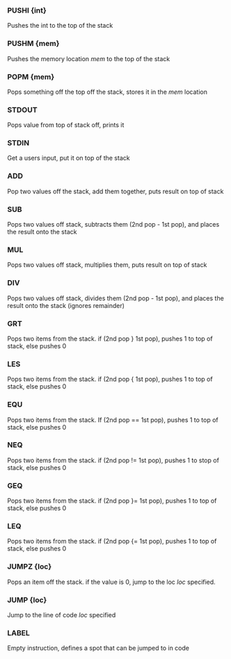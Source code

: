 ### PUSHI {int}
Pushes the int to the top of the stack
### PUSHM {mem}
Pushes the memory location *mem* to the top of the stack
### POPM {mem}
Pops something off the top off the stack, stores it in the *mem* location
### STDOUT 
Pops value from top of stack off, prints it
### STDIN 
Get a users input, put it on top of the stack
### ADD
Pop two values off the stack, add them together, puts result on top of stack
### SUB 
Pops two values off stack, subtracts them (2nd pop - 1st pop), and places the result onto the stack
### MUL
Pops two values off stack, multiplies them, puts result on top of stack
### DIV
Pops two values off stack, divides them (2nd pop - 1st pop), and places the result onto the stack (ignores remainder)
### GRT
Pops two items from the stack. if (2nd pop } 1st pop), pushes 1 to top of stack, else pushes 0
### LES
Pops two items from the stack. if (2nd pop { 1st pop), pushes 1 to top of stack, else pushes 0
### EQU
Pops two items from the stack. If (2nd pop == 1st pop), pushes 1 to top of stack, else pushes 0
### NEQ
Pops two items from the stack. if (2nd pop != 1st pop), pushes 1 to stop of stack, else pushes 0
### GEQ
Pops two items from the stack. if (2nd pop }= 1st pop), pushes 1 to top of stack, else pushes 0
### LEQ
Pops two items from the stack. if (2nd pop {= 1st pop), pushes 1 to top of stack, else pushes 0
### JUMPZ {loc}
Pops an item off the stack. if the value is 0, jump to the loc *loc* specified.
### JUMP {loc}
Jump to the line of code *loc* specified
### LABEL
Empty instruction, defines a spot that can be jumped to in code